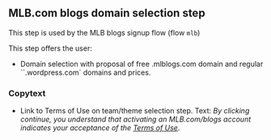 ## MLB.com blogs domain selection step

This step is used by the MLB blogs signup flow (flow `mlb`)

This step offers the user:

* Domain selection with proposal of free .mlblogs.com domain and regular ``.wordpress.com` domains and prices.

### Copytext

* Link to Terms of Use on team/theme selection step. Text: *By clicking continue, you understand that activating an MLB.com/blogs account indicates your acceptance of the [Terms of Use](http://mlb.mlb.com/mlb/official_info/about_mlb_com/terms_of_use.jsp)*.